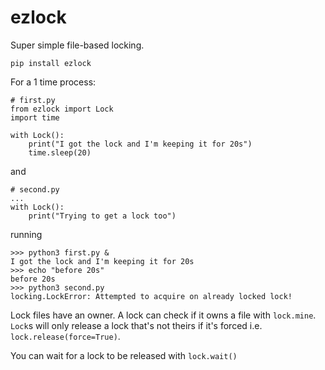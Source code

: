 # ezlock

Super simple file-based locking.

    pip install ezlock

For a 1 time process:

    # first.py
    from ezlock import Lock
    import time

    with Lock():
        print("I got the lock and I'm keeping it for 20s")
        time.sleep(20)

and

    # second.py
    ...
    with Lock():
        print("Trying to get a lock too")
        

running

    >>> python3 first.py &
    I got the lock and I'm keeping it for 20s
    >>> echo "before 20s"
    before 20s
    >>> python3 second.py
    locking.LockError: Attempted to acquire on already locked lock!
    
Lock files have an owner. A lock can check if it owns a file with `lock.mine`. `Lock`s will only release a lock that's not theirs if it's forced i.e. `lock.release(force=True)`.

You can wait for a lock to be released with `lock.wait()`
